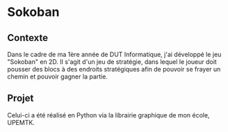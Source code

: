 # Sokoban

## Contexte 

Dans le cadre de ma 1ère année de DUT Informatique, j'ai développé le jeu "Sokoban" en 2D. Il s'agit d'un jeu de stratégie, dans lequel le joueur doit pousser des blocs à des endroits stratégiques afin de pouvoir se frayer un chemin et pouvoir gagner la partie. 

## Projet

Celui-ci a été réalisé en Python via la librairie graphique de mon école, UPEMTK.

